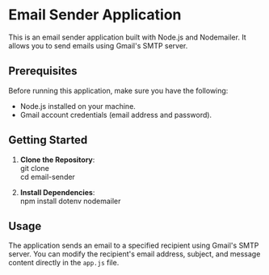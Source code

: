 # Email Sender Application

This is an email sender application built with Node.js and Nodemailer. It allows you to send emails using Gmail's SMTP server.

## Prerequisites

Before running this application, make sure you have the following:  

- Node.js installed on your machine.  
- Gmail account credentials (email address and password).   

## Getting Started

1. **Clone the Repository**:   
git clone <repository-url>  
cd email-sender


2. **Install Dependencies**:   
npm install dotenv nodemailer

## Usage

The application sends an email to a specified recipient using Gmail's SMTP server. You can modify the recipient's email address, subject, and message content directly in the `app.js` file.

